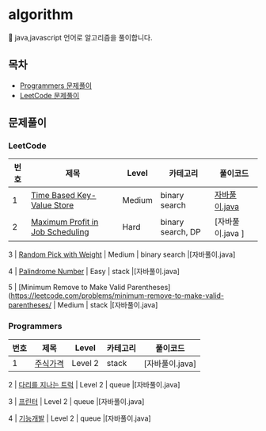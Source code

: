 # algorithm
:gift: java,javascript 언어로 알고리즘을 풀이합니다.

## 목차
* [Programmers 문제풀이](#programmers)
* [LeetCode 문제풀이](#leetcode)

## 문제풀이
 
 ### LeetCode
번호 | 제목 | Level | 카테고리 | 풀이코드
------- | ------- | -------| ------- | -------
 1 | [Time Based Key-Value Store](https://leetcode.com/problems/time-based-key-value-store/) | Medium | binary search |[자바풀이.java](https://github.com/jstella96/algorithm/blob/main/leetcode/Medium/time-based-key-value-store.java) 
 2 | [Maximum Profit in Job Scheduling](https://leetcode.com/problems/maximum-profit-in-job-scheduling/) | Hard | binary search, DP | [자바풀이.java ]
 
 3 | [Random Pick with Weight](https://leetcode.com/problems/random-pick-with-weight/) | Medium | binary search |[자바풀이.java]
 
 4 | [Palindrome Number](https://leetcode.com/problems/palindrome-number/) | Easy | stack |[자바풀이.java]
 
 5 | [Minimum Remove to Make Valid Parentheses](https://leetcode.com/problems/minimum-remove-to-make-valid-parentheses/ | Medium | stack |[자바풀이.java]


 

### Programmers
번호 | 제목 | Level | 카테고리 | 풀이코드
------- | ------- | -------| ------- | -------
 1 | [주식가격](https://programmers.co.kr/learn/courses/30/lessons/42584) | Level 2 | stack |[자바풀이.java]
 
 2 | [다리를 지나는 트럭](https://programmers.co.kr/learn/courses/30/lessons/42583) | Level 2 | queue |[자바풀이.java]

 3 | [프린터](https://programmers.co.kr/learn/courses/30/lessons/42587) | Level 2 | queue |[자바풀이.java]
 
 4 | [기능개발](https://programmers.co.kr/learn/courses/30/lessons/42586) | Level 2 | queue |[자바풀이.java]
